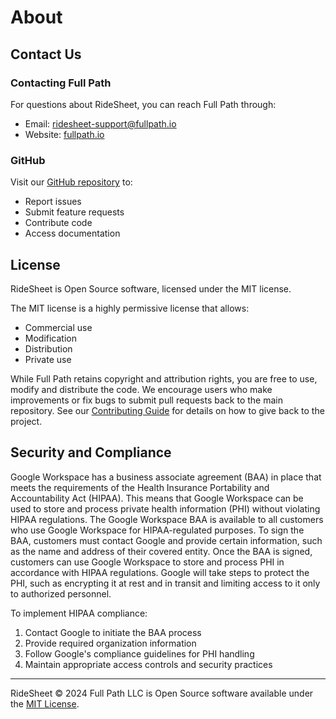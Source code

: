 # About

## Contact Us

### Contacting Full Path
For questions about RideSheet, you can reach Full Path through:

- Email: [ridesheet-support@fullpath.io](mailto:ridesheet-support@fullpath.io)
- Website: [fullpath.io](https://fullpath.io)

### GitHub
Visit our [GitHub repository](https://github.com/full-path/ridesheet) to:

- Report issues
- Submit feature requests 
- Contribute code
- Access documentation

## License
RideSheet is Open Source software, licensed under the MIT license. 

The MIT license is a highly permissive license that allows:

- Commercial use
- Modification
- Distribution
- Private use

While Full Path retains copyright and attribution rights, you are free to use, modify and distribute the code. We encourage users who make improvements or fix bugs to submit pull requests back to the main repository. See our [Contributing Guide](../technical-guide/updating-the-code.md) for details on how to give back to the project.

## Security and Compliance

Google Workspace has a business associate agreement (BAA) in place that meets the requirements of the Health Insurance Portability and Accountability Act (HIPAA). This means that Google Workspace can be used to store and process private health information (PHI) without violating HIPAA regulations. The Google Workspace BAA is available to all customers who use Google Workspace for HIPAA-regulated purposes. To sign the BAA, customers must contact Google and provide certain information, such as the name and address of their covered entity. Once the BAA is signed, customers can use Google Workspace to store and process PHI in accordance with HIPAA regulations. Google will take steps to protect the PHI, such as encrypting it at rest and in transit and limiting access to it only to authorized personnel.

To implement HIPAA compliance:

1. Contact Google to initiate the BAA process
2. Provide required organization information
3. Follow Google's compliance guidelines for PHI handling
4. Maintain appropriate access controls and security practices

---

RideSheet © 2024 Full Path LLC is Open Source software available under the [MIT License](https://github.com/full-path/ridesheet/blob/main/LICENSE).
